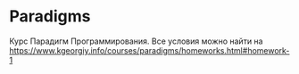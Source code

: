 # Paradigms
Курс Парадигм Программирования. Все условия можно найти на https://www.kgeorgiy.info/courses/paradigms/homeworks.html#homework-1
